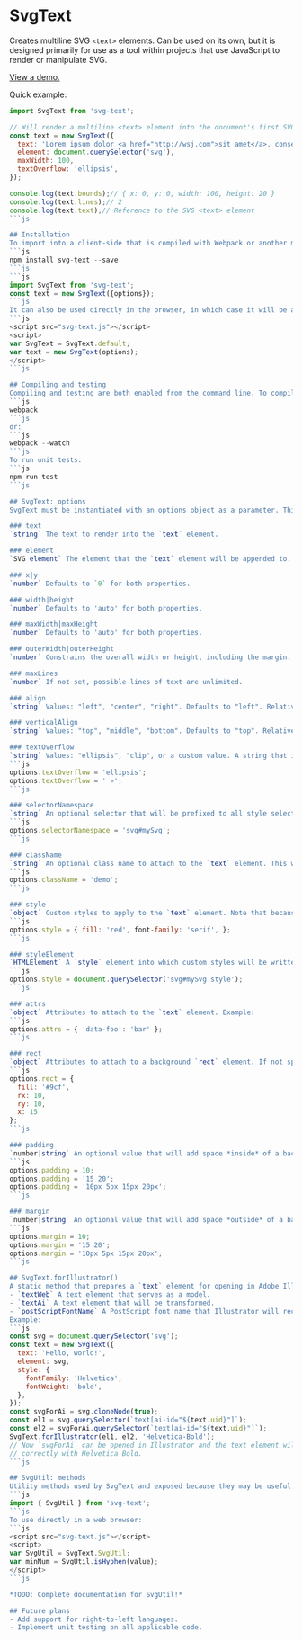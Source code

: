 # SvgText
Creates multiline SVG `<text>` elements. Can be used on its own, but it is designed primarily for use as a tool within projects that use JavaScript to render or manipulate SVG.

<a href="https://dowjones.github.io/svg-text/">View a demo.</a>

Quick example:
```js
import SvgText from 'svg-text';

// Will render a multiline <text> element into the document's first SVG element.
const text = new SvgText({
  text: 'Lorem ipsum dolor <a href="http://wsj.com">sit amet</a>, consectetur adipiscing elit.',
  element: document.querySelector('svg'),
  maxWidth: 100,
  textOverflow: 'ellipsis',
});

console.log(text.bounds);// { x: 0, y: 0, width: 100, height: 20 }
console.log(text.lines);// 2
console.log(text.text);// Reference to the SVG <text> element
```js

## Installation
To import into a client-side that is compiled with Webpack or another module bundling tool:
```js
npm install svg-text --save
```js
```js
import SvgText from 'svg-text';
const text = new SvgText({options});
```js
It can also be used directly in the browser, in which case it will be available as `window.SvgText.default`:
```js
<script src="svg-text.js"></script>
<script>
var SvgText = SvgText.default;
var text = new SvgText(options);
</script>
```js

## Compiling and testing
Compiling and testing are both enabled from the command line. To compile:
```js
webpack
```js
or:
```js
webpack --watch
```js
To run unit tests:
```js
npm run test
```js

## SvgText: options
SvgText must be instantiated with an options object as a parameter. This options object has two mandatory properties (`text` and `element`) and many optional properties.

### text
`string` The text to render into the `text` element.

### element
`SVG element` The element that the `text` element will be appended to.

### x|y
`number` Defaults to `0` for both properties.

### width|height
`number` Defaults to 'auto' for both properties.

### maxWidth|maxHeight
`number` Defaults to 'auto' for both properties.

### outerWidth|outerHeight
`number` Constrains the overall width or height, including the margin. For example, if the outerWidth is set to 100 and the margin is set to 10, then the width of the actual text will be constrained to 80 pixels. Defaults to 'auto' for both properties.

### maxLines
`number` If not set, possible lines of text are unlimited.

### align
`string` Values: "left", "center", "right". Defaults to "left". Relative to `options.x`, so if the value is "right" then the text will appear to the left of x, if "center" then it will appear centered over x, and if "left" then it will appear to the right of x.

### verticalAlign
`string` Values: "top", "middle", "bottom". Defaults to "top". Relative to `options.y`, so if the value is "bottom" then the text will appear above y, if "middle" then it will appear centered vertically over y, and if "top" then it will appear below y.

### textOverflow
`string` Values: "ellipsis", "clip", or a custom value. A string that is appended to the text if the text overflows the size constraints. "ellipsis" will result in "…" and "clip" in an empty string (""). Examples:
```js
options.textOverflow = 'ellipsis';
options.textOverflow = ' »';
```js

### selectorNamespace
`string` An optional selector that will be prefixed to all style selectors to serve as a namespace so that custom styling will apply only to a specific scope. Example:
```js
options.selectorNamespace = 'svg#mySvg';
```js

### className
`string` An optional class name to attach to the `text` element. This will be used for custom styling.
```js
options.className = 'demo';
```js

### style
`object` Custom styles to apply to the `text` element. Note that because the `text` element is an SVG and not an HTML element, "fill" and not "color" is the correct property to use to color text. Example:
```js
options.style = { fill: 'red', font-family: 'serif', };
```js

### styleElement
`HTMLElement` A `style` element into which custom styles will be written. Mandatory if custom styling is intended. Example:
```js
options.style = document.querySelector('svg#mySvg style');
```js

### attrs
`object` Attributes to attach to the `text` element. Example:
```js
options.attrs = { 'data-foo': 'bar' };
```js

### rect
`object` Attributes to attach to a background `rect` element. If not specified, no `rect` will be drawn. If "x" or "y" is defined, then these values will be added to the SvgText instance's x and y values. In other words, rect.x or rect.y will be treated as offsets or relative positioning values. If "width" or "height" are defined, these values will override any width or height set by the SvgText instance. Example:
```js
options.rect = {
  fill: '#9cf',
  rx: 10,
  ry: 10,
  x: 15
};
```js

### padding
`number|string` An optional value that will add space *inside* of a background `rect` or `text` (if no `rect` is drawn). Examples:
```js
options.padding = 10;
options.padding = '15 20';
options.padding = '10px 5px 15px 20px';
```js

### margin
`number|string` An optional value that will add space *outside* of a background `rect` or `text` (if no `rect` is drawn). Examples:
```js
options.margin = 10;
options.margin = '15 20';
options.margin = '10px 5px 15px 20px';
```js

## SvgText.forIllustrator()
A static method that prepares a `text` element for opening in Adobe Illustrator (tested in CS6 and CS2014), with the correct font, weight, style, etc. It takes three arguments:
- `textWeb` A text element that serves as a model.
- `textAi` A text element that will be transformed.
- `postScriptFontName` A PostScript font name that Illustrator will recognize.
Example:
```js
const svg = document.querySelector('svg');
const text = new SvgText({
  text: 'Hello, world!',
  element: svg,
  style: {
    fontFamily: 'Helvetica',
    fontWeight: 'bold',
  },
});
const svgForAi = svg.cloneNode(true);
const el1 = svg.querySelector(`text[ai-id="${text.uid}"]`);
const el2 = svgForAi.querySelector(`text[ai-id="${text.uid}"]`);
SvgText.forIllustrator(el1, el2, 'Helvetica-Bold');
// Now `svgForAi` can be opened in Illustrator and the text element will render
// correctly with Helvetica Bold.
```js

## SvgUtil: methods
Utility methods used by SvgText and exposed because they may be useful in other contexts. To import into a project build with modules:
```js
import { SvgUtil } from 'svg-text';
```js
To use directly in a web browser:
```js
<script src="svg-text.js"></script>
<script>
var SvgUtil = SvgText.SvgUtil;
var minNum = SvgUtil.isHyphen(value);
</script>
```js

*TODO: Complete documentation for SvgUtil!*

## Future plans
- Add support for right-to-left languages.
- Implement unit testing on all applicable code.

